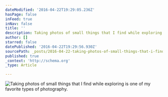```yaml
---
dateModified: '2016-04-22T19:29:05.236Z'
hasPage: false
inFeed: true
inNav: false
title: ''
description: Taking photos of small things that I find while exploring is one of my favorite types of photography.
author: []
starred: false
datePublished: '2016-04-22T19:29:56.930Z'
sourcePath: _posts/2016-04-22-taking-photos-of-small-things-that-i-find-while-exploring-is.md
published: true
_context: 'http://schema.org'
_type: Article

---
```

![Taking photos of small things that I find while exploring is one of my favorite types of photography.](https://the-grid-user-content.s3-us-west-2.amazonaws.com/9020700c-97e2-48e0-bed5-6dc02f4a780f.jpg)
